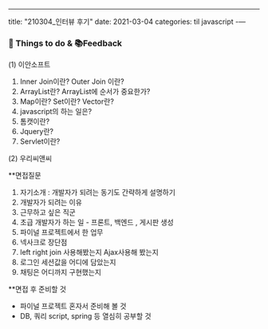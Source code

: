 
---
title: "210304_인터뷰 후기"
date: 2021-03-04
categories: til javascript
-—

### 💪 Things to do & 📚Feedback

(1) 이안소프트

1. Inner Join이란? Outer Join 이란?
2. ArrayList란? ArrayList에 순서가 중요한가?
3. Map이란? Set이란? Vector란?
4. javascript의 하는 일은?
5. 톰캣이란?
6. Jquery란?
7. Servlet이란?

(2) 우리씨앤씨

**면접질문

1. 자기소개 : 개발자가 되려는 동기도 간략하게 설명하기
2. 개발자가 되려는 이유
3. 근무하고 싶은 직군
4. 초급 개발자가 하는 일 - 프론트, 백엔드 , 게시판 생성
5. 파이널 프로젝트에서 한 업무
6. 넥사크로 장단점
7. left right join 사용해봤는지 Ajax사용해 봤는지
8. 로그인 세션값을 어디에 담았는지
9. 채팅은 어디까지 구현했는지

**면접 후 준비할 것

- 파이널 프로젝트 혼자서 준비해 볼 것
- DB, 쿼리 script, spring 등 열심히 공부할 것

